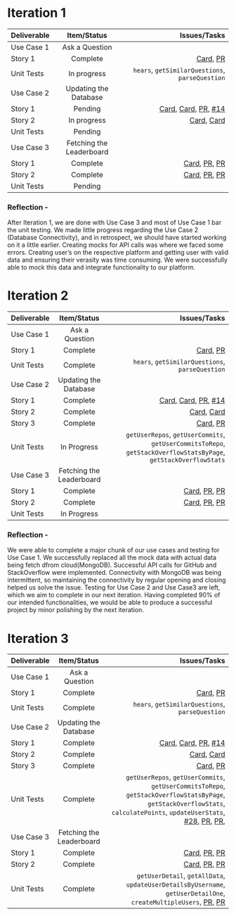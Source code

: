# Iteration 1

| Deliverable   | Item/Status   | Issues/Tasks 
| ------------  | :-----------: | -----------: |
| Use Case 1    | Ask a Question| 
| Story 1       | Complete      | [Card](https://github.ncsu.edu/csc510-s2022/CSC510-25/projects/1#card-42600), [PR](https://github.ncsu.edu/csc510-s2022/CSC510-25/pull/33)
| Unit Tests    | In progress   | `hears`, `getSimilarQuestions`, `parseQuestion`
| Use Case 2    | Updating the Database
| Story 1       | Pending	      | [Card](https://github.ncsu.edu/csc510-s2022/CSC510-25/projects/1#card-42597), [Card](https://github.ncsu.edu/csc510-s2022/CSC510-25/projects/1#card-42596), [PR](https://github.ncsu.edu/csc510-s2022/CSC510-25/pull/30#issue-78290),  [#14](https://github.ncsu.edu/csc510-s2022/CSC510-25/issues/14#issue-156874) 
| Story 2       | In progress   |[Card](https://github.ncsu.edu/csc510-s2022/CSC510-25/projects/1#card-42598), [Card](https://github.ncsu.edu/csc510-s2022/CSC510-25/projects/1#card-42599)
| Unit Tests    | Pending       | 
| Use Case 3    | Fetching the Leaderboard
| Story 1       | Complete      | [Card](https://github.ncsu.edu/csc510-s2022/CSC510-25/projects/1#card-42603), [PR](https://github.ncsu.edu/csc510-s2022/CSC510-25/pull/29#issue-78253), [PR](https://github.ncsu.edu/csc510-s2022/CSC510-25/pull/30#issue-78290)
| Story 2	      | Complete      | [Card](https://github.ncsu.edu/csc510-s2022/CSC510-25/projects/1#card-42604), [PR](https://github.ncsu.edu/csc510-s2022/CSC510-25/pull/29#issue-78253), [PR](https://github.ncsu.edu/csc510-s2022/CSC510-25/pull/30#issue-78290)   
| Unit Tests    | Pending       | 

### Reflection - 
After Iteration 1, we are done with Use Case 3 and most of Use Case 1 bar the unit testing. We made little progress regarding the Use Case 2 (Database Connectivity), and in retrospect, we should have started working on it a little earlier. Creating mocks for API calls was where we faced some errors. Creating user’s on the respective platform and getting user with valid data and ensuring their verasity was time consuming. We were successfully able to mock this data and integrate functionality to our platform.

# Iteration 2

| Deliverable   | Item/Status   | Issues/Tasks 
| ------------  | :-----------: | -----------: |
| Use Case 1    | Ask a Question| 
| Story 1       | Complete      | [Card](https://github.ncsu.edu/csc510-s2022/CSC510-25/projects/1#card-42600), [PR](https://github.ncsu.edu/csc510-s2022/CSC510-25/pull/33)
| Unit Tests    | Complete   | `hears`, `getSimilarQuestions`, `parseQuestion`
| Use Case 2    | Updating the Database
| Story 1       | Complete	      | [Card](https://github.ncsu.edu/csc510-s2022/CSC510-25/projects/1#card-42597), [Card](https://github.ncsu.edu/csc510-s2022/CSC510-25/projects/1#card-42596), [PR](https://github.ncsu.edu/csc510-s2022/CSC510-25/pull/30#issue-78290),  [#14](https://github.ncsu.edu/csc510-s2022/CSC510-25/issues/14#issue-156874) 
| Story 2       | Complete   |[Card](https://github.ncsu.edu/csc510-s2022/CSC510-25/projects/1#card-42598), [Card](https://github.ncsu.edu/csc510-s2022/CSC510-25/projects/1#card-42599)
| Story 3       | Complete   |[Card](https://github.ncsu.edu/csc510-s2022/CSC510-25/projects/1#card-42898), [PR](https://github.ncsu.edu/csc510-s2022/CSC510-25/projects/1#card-43125)
| Unit Tests    | In Progress       | `getUserRepos`, `getUserCommits`, `getUserCommitsToRepo`, `getStackOverflowStatsByPage`, `getStackOverflowStats`
| Use Case 3    | Fetching the Leaderboard
| Story 1       | Complete      | [Card](https://github.ncsu.edu/csc510-s2022/CSC510-25/projects/1#card-42603), [PR](https://github.ncsu.edu/csc510-s2022/CSC510-25/pull/29#issue-78253), [PR](https://github.ncsu.edu/csc510-s2022/CSC510-25/pull/30#issue-78290)
| Story 2	      | Complete      | [Card](https://github.ncsu.edu/csc510-s2022/CSC510-25/projects/1#card-42604), [PR](https://github.ncsu.edu/csc510-s2022/CSC510-25/pull/29#issue-78253), [PR](https://github.ncsu.edu/csc510-s2022/CSC510-25/pull/30#issue-78290)   
| Unit Tests    | In Progress       | 

### Reflection - 
We were able to complete a major chunk of our use cases and testing for Use Case 1. We successfully replaced all the mock data with actual data being fetch dfrom cloud(MongoDB). Successful API calls for GitHub and StackOverflow were implemented. Connectivity with MongoDB was being intermittent, so maintaining the connectivity by regular opening and closing helped us solve the issue. Testing for Use Case 2 and Use Case3 are left, which we aim to complete in our next iteration. Having completed 90% of our intended functionalities, we would be able to produce a successful project by minor polishing by the next iteration.

# Iteration 3

| Deliverable   | Item/Status   | Issues/Tasks 
| ------------  | :-----------: | -----------: |
| Use Case 1    | Ask a Question| 
| Story 1       | Complete      | [Card](https://github.ncsu.edu/csc510-s2022/CSC510-25/projects/1#card-42600), [PR](https://github.ncsu.edu/csc510-s2022/CSC510-25/pull/33)
| Unit Tests    | Complete      | `hears`, `getSimilarQuestions`, `parseQuestion`
| Use Case 2    | Updating the Database
| Story 1       | Complete      | [Card](https://github.ncsu.edu/csc510-s2022/CSC510-25/projects/1#card-42597), [Card](https://github.ncsu.edu/csc510-s2022/CSC510-25/projects/1#card-42596), [PR](https://github.ncsu.edu/csc510-s2022/CSC510-25/pull/30#issue-78290),  [#14](https://github.ncsu.edu/csc510-s2022/CSC510-25/issues/14#issue-156874) 
| Story 2       | Complete      |[Card](https://github.ncsu.edu/csc510-s2022/CSC510-25/projects/1#card-42598), [Card](https://github.ncsu.edu/csc510-s2022/CSC510-25/projects/1#card-42599)
| Story 3       | Complete      |[Card](https://github.ncsu.edu/csc510-s2022/CSC510-25/projects/1#card-42898), [PR](https://github.ncsu.edu/csc510-s2022/CSC510-25/projects/1#card-43125)
| Unit Tests    | Complete      | `getUserRepos`, `getUserCommits`, `getUserCommitsToRepo`, `getStackOverflowStatsByPage`, `getStackOverflowStats`, `calculatePoints`, `updateUserStats`, [#28](https://github.ncsu.edu/csc510-s2022/CSC510-25/issues/28), [PR](https://github.ncsu.edu/csc510-s2022/CSC510-25/pull/48), [PR](https://github.ncsu.edu/csc510-s2022/CSC510-25/pull/49), 
| Use Case 3    | Fetching the Leaderboard
| Story 1       | Complete      | [Card](https://github.ncsu.edu/csc510-s2022/CSC510-25/projects/1#card-42603), [PR](https://github.ncsu.edu/csc510-s2022/CSC510-25/pull/29#issue-78253), [PR](https://github.ncsu.edu/csc510-s2022/CSC510-25/pull/30#issue-78290)
| Story 2	      | Complete      | [Card](https://github.ncsu.edu/csc510-s2022/CSC510-25/projects/1#card-42604), [PR](https://github.ncsu.edu/csc510-s2022/CSC510-25/pull/29#issue-78253), [PR](https://github.ncsu.edu/csc510-s2022/CSC510-25/pull/30#issue-78290)   
| Unit Tests    | Complete      | `getUserDetail`, `getAllData`, `updateUserDetailsByUsername`, `getUserDetailOne`, `createMultipleUsers`, [PR](https://github.ncsu.edu/csc510-s2022/CSC510-25/pull/47), [PR](https://github.ncsu.edu/csc510-s2022/CSC510-25/pull/48)
